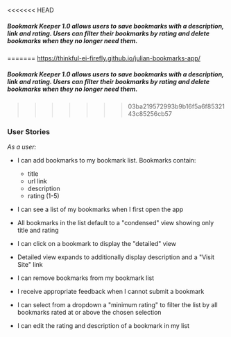 
<<<<<<< HEAD
##### Bookmark Keeper 1.0 allows users to save bookmarks with a description, link and rating. Users can filter their bookmarks by rating and delete bookmarks when they no longer need them.

=======
https://thinkful-ei-firefly.github.io/julian-bookmarks-app/

##### Bookmark Keeper 1.0 allows users to save bookmarks with a description, link and rating. Users can filter their bookmarks by rating and delete bookmarks when they no longer need them.
>>>>>>> 03ba219572993b9b16f5a6f8532143c85256cb57

### User Stories



*As a user:*

- I can add bookmarks to my bookmark list. Bookmarks contain:

  - title
  - url link
  - description
  - rating (1-5)

- I can see a list of my bookmarks when I first open the app

- All bookmarks in the list default to a "condensed" view showing only title and rating

- I can click on a bookmark to display the "detailed" view

- Detailed view expands to additionally display description and a "Visit Site" link

- I can remove bookmarks from my bookmark list

- I receive appropriate feedback when I cannot submit a bookmark

- I can select from a dropdown a "minimum rating" to filter the list by all bookmarks rated at or above the chosen selection

- I can edit the rating and description of a bookmark in my list
